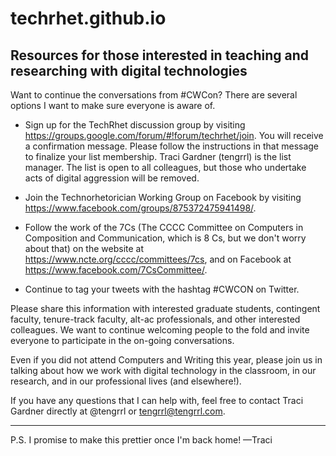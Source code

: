 # techrhet.github.io
Resources for those interested in teaching and researching with digital technologies
---
Want to continue the conversations from #CWCon? There are several options I want to make sure everyone is aware of. 

- Sign up for the TechRhet discussion group by visiting https://groups.google.com/forum/#!forum/techrhet/join. You will receive a confirmation message. Please follow the instructions in that message to finalize your list membership. Traci Gardner (tengrrl) is the list manager. The list is open to all colleagues, but those who undertake acts of digital aggression will be removed.

- Join the Technorhetorician Working Group on Facebook by visiting https://www.facebook.com/groups/875372475941498/.

- Follow the work of the 7Cs (The CCCC Committee on Computers in Composition and Communication, which is 8 Cs, but we don't worry about that) on the website at https://www.ncte.org/cccc/committees/7cs, and on Facebook at https://www.facebook.com/7CsCommittee/.

- Continue to tag your tweets with the hashtag #CWCON on Twitter. 

Please share this information with interested graduate students, contingent faculty, tenure-track faculty, alt-ac professionals, and other interested colleagues. We want to continue welcoming people to the fold and invite everyone to participate in the on-going conversations. 

Even if you did not attend Computers and Writing this year, please join us in talking about how we work with digital technology in the classroom, in our research, and in our professional lives (and elsewhere!). 

If you have any questions that I can help with, feel free to contact Traci Gardner directly at @tengrrl or tengrrl@tengrrl.com.

---
P.S. I promise to make this prettier once I'm back home! —Traci
